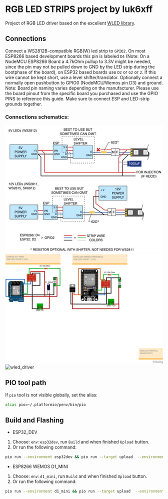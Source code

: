# RGB LED STRIPS project by luk6xff
Project of RGB LED driver based on the excellent [WLED library](https://github.com/Aircoookie/WLED).

## Connections
Connect a WS2812B-compatible RGB(W) led strip to `GPIO2`. On most ESP8266 based development boards this pin is labeled `D4` (Note: On a NodeMCU ESP8266 Board a 4.7kOhm pullup to 3.3V might be needed, since the pin may not be pulled down to GND by the LED strip during the bootphase of the board), on ESP32 based boards use `D2` or `G2` or `2`. If this wire cannot be kept short, use a level shifter/translator. Optionally connect a normally open pushbutton to GPIO0 (NodeMCU/Wemos pin D3) and ground.
Note: Board pin naming varies depending on the manufacturer. Please use the board pinout from the specific board you purchased and use the GPIO PINS to reference this guide. Make sure to connect ESP and LED-strip grounds together.

### Connections schematics:
![wled_connections](img/wled_connections.jpeg)
![wled_connections](img/rgb-led-strips_bb.png)
![wled_driver](img/wled-driver.png)

## PIO tool path
If `pio` tool is not visible globally, set the alias:
```sh
alias pio=~/.platformio/penv/bin/pio
```

## Build and Flashing
* ESP32_DEV
1. Choose: `env:esp32dev`, run `Build` and when finished `Upload` button.
2. Or run the following command:
```sh
pio run --environment esp32dev && pio run --target upload  --environment esp32dev --upload-port /dev/ttyACM0
```

* ESP8266 WEMOS D1_MINI
1. Choose: `env:d1_mini`, run `Build` and when finished `Upload` button.
2. Or run the following command:
```sh
pio run --environment d1_mini && pio run --target upload  --environment d1_mini
```
